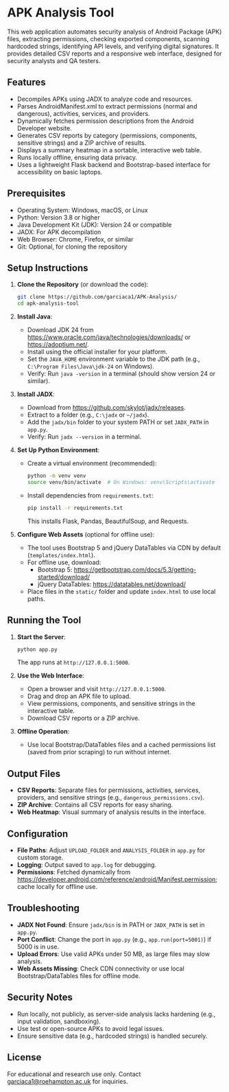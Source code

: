 # APK Analysis Tool

This web application automates security analysis of Android Package (APK) files, extracting permissions, checking exported components, scanning hardcoded strings, identifying API levels, and verifying digital signatures. It provides detailed CSV reports and a responsive web interface, designed for security analysts and QA testers.

## Features

- Decompiles APKs using JADX to analyze code and resources.
- Parses AndroidManifest.xml to extract permissions (normal and dangerous), activities, services, and providers.
- Dynamically fetches permission descriptions from the Android Developer website.
- Generates CSV reports by category (permissions, components, sensitive strings) and a ZIP archive of results.
- Displays a summary heatmap in a sortable, interactive web table.
- Runs locally offline, ensuring data privacy.
- Uses a lightweight Flask backend and Bootstrap-based interface for accessibility on basic laptops.

## Prerequisites

- Operating System: Windows, macOS, or Linux
- Python: Version 3.8 or higher
- Java Development Kit (JDK): Version 24 or compatible
- JADX: For APK decompilation
- Web Browser: Chrome, Firefox, or similar
- Git: Optional, for cloning the repository

## Setup Instructions

1. **Clone the Repository** (or download the code):
   ```bash
   git clone https://github.com/garciaca1/APK-Analysis/
   cd apk-analysis-tool
   ```

2. **Install Java**:
   - Download JDK 24 from https://www.oracle.com/java/technologies/downloads/ or https://adoptium.net/.
   - Install using the official installer for your platform.
   - Set the `JAVA_HOME` environment variable to the JDK path (e.g., `C:\Program Files\Java\jdk-24` on Windows).
   - Verify: Run `java -version` in a terminal (should show version 24 or similar).

3. **Install JADX**:
   - Download from https://github.com/skylot/jadx/releases.
   - Extract to a folder (e.g., `C:\jadx` or `~/jadx`).
   - Add the `jadx/bin` folder to your system PATH or set `JADX_PATH` in `app.py`.
   - Verify: Run `jadx --version` in a terminal.

4. **Set Up Python Environment**:
   - Create a virtual environment (recommended):
     ```bash
     python -m venv venv
     source venv/bin/activate  # On Windows: venv\Scripts\activate
     ```
   - Install dependencies from `requirements.txt`:
     ```bash
     pip install -r requirements.txt
     ```
     This installs Flask, Pandas, BeautifulSoup, and Requests.

5. **Configure Web Assets** (optional for offline use):
   - The tool uses Bootstrap 5 and jQuery DataTables via CDN by default (`templates/index.html`).
   - For offline use, download:
     - Bootstrap 5: https://getbootstrap.com/docs/5.3/getting-started/download/
     - jQuery DataTables: https://datatables.net/download/
   - Place files in the `static/` folder and update `index.html` to use local paths.

## Running the Tool

1. **Start the Server**:
   ```bash
   python app.py
   ```
   The app runs at `http://127.0.0.1:5000`.

2. **Use the Web Interface**:
   - Open a browser and visit `http://127.0.0.1:5000`.
   - Drag and drop an APK file to upload.
   - View permissions, components, and sensitive strings in the interactive table.
   - Download CSV reports or a ZIP archive.

3. **Offline Operation**:
   - Use local Bootstrap/DataTables files and a cached permissions list (saved from prior scraping) to run without internet.

## Output Files

- **CSV Reports**: Separate files for permissions, activities, services, providers, and sensitive strings (e.g., `dangerous_permissions.csv`).
- **ZIP Archive**: Contains all CSV reports for easy sharing.
- **Web Heatmap**: Visual summary of analysis results in the interface.

## Configuration

- **File Paths**: Adjust `UPLOAD_FOLDER` and `ANALYSIS_FOLDER` in `app.py` for custom storage.
- **Logging**: Output saved to `app.log` for debugging.
- **Permissions**: Fetched dynamically from https://developer.android.com/reference/android/Manifest.permission; cache locally for offline use.

## Troubleshooting

- **JADX Not Found**: Ensure `jadx/bin` is in PATH or `JADX_PATH` is set in `app.py`.
- **Port Conflict**: Change the port in `app.py` (e.g., `app.run(port=5001)`) if 5000 is in use.
- **Upload Errors**: Use valid APKs under 50 MB, as large files may slow analysis.
- **Web Assets Missing**: Check CDN connectivity or use local Bootstrap/DataTables files for offline mode.

## Security Notes

- Run locally, not publicly, as server-side analysis lacks hardening (e.g., input validation, sandboxing).
- Use test or open-source APKs to avoid legal issues.
- Ensure sensitive data (e.g., hardcoded strings) is handled securely.

## License

For educational and research use only. Contact garciaca1@roehampton.ac.uk for inquiries.
